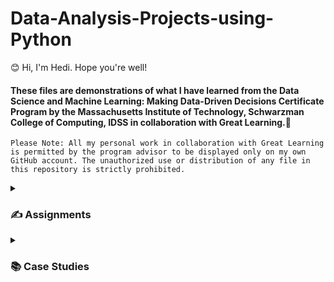 # Data-Analysis-Projects-using-Python

😊 Hi, I'm Hedi. Hope you're well!

#### These files are demonstrations of what I have learned from the Data Science and Machine Learning: Making Data-Driven Decisions Certificate Program by the Massachusetts Institute of Technology, Schwarzman College of Computing, IDSS in collaboration with Great Learning.🏅

`Please Note: All my personal work in collaboration with Great Learning is permitted by the program advisor to be displayed only on my own GitHub account. The unauthorized use or distribution of any file in this repository is strictly prohibited.`


<details>
  <summary><h3> ✍️ Assignments </h3></summary>
  
  💡 The **Problem Statements** contain `descriptions`, `questions` and `evaluations` for each project.
<br/>
<br/>
#### 1️⃣ `Project - Pima Indians Diabetes Analysis`

**Course: Foundations of Data Science**

To analyze different aspects of Diabetes in the Pima Indians tribe.

**Skills and Tools:**
Descriptive Statistics, Data Visualization, EDA


#### 2️⃣ `Project - Netflix Movie Recommendation`

**Course: Recommendation Systems**

The objective of this project is to build a recommendation system to recommend movies to users based on the ratings given to different movies by the users.

**Skills and Tools:**
Collaborative filtering, Matrix factorization, Recommendation systems


#### 3️⃣ `Project - New York Taxi Trip Duration Prediction`

**Course: Predictive Analytics**

The objective of this Project is to build a predictive model, which will help in predicting the duration of a taxi trip in NYC. We have to create new features using feature engineering and build a model with good performance.

**Skills and Tools:**
Predictive modelling, Feature Engineering, Regression
</details>

<details>
  <summary><h3> 📚 Case Studies </h3></summary>
</details>



